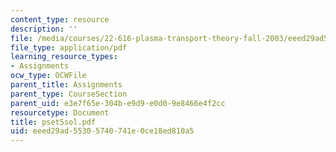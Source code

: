 ```yaml
---
content_type: resource
description: ''
file: /media/courses/22-616-plasma-transport-theory-fall-2003/eeed29ad55305740741e0ce18ed810a5_pset5sol.pdf
file_type: application/pdf
learning_resource_types:
- Assignments
ocw_type: OCWFile
parent_title: Assignments
parent_type: CourseSection
parent_uid: e3e7f65e-304b-e9d9-e0d0-9e8466e4f2cc
resourcetype: Document
title: pset5sol.pdf
uid: eeed29ad-5530-5740-741e-0ce18ed810a5
---
```

